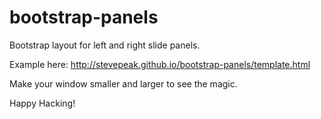 bootstrap-panels
================

Bootstrap layout for left and right slide panels.

Example here: http://stevepeak.github.io/bootstrap-panels/template.html

Make your window smaller and larger to see the magic.

Happy Hacking!
